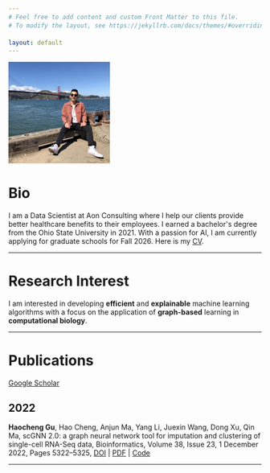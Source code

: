 ```yaml
---
# Feel free to add content and custom Front Matter to this file.
# To modify the layout, see https://jekyllrb.com/docs/themes/#overriding-theme-defaults

layout: default
---
```

<img src="/asset/me/me.jpg" width="40%" />


# Bio

I am a Data Scientist at Aon Consulting where I help our clients provide better healthcare benefits to their employees. I earned a bachelor's degree from the Ohio State University in 2021. With a passion for AI, I am currently applying for graduate schools for Fall 2026. Here is my [CV](/asset/me/Gu_CV_20221206.pdf).

___


# Research Interest

I am interested in developing **efficient** and **explainable** machine learning algorithms with a focus on the application of **graph-based** learning in **computational biology**. 

___


# Publications
[Google Scholar](https://scholar.google.com/citations?user=Oof2O34AAAAJ&hl=en)

## 2022

**Haocheng Gu**, Hao Cheng, Anjun Ma, Yang Li, Juexin Wang, Dong Xu, Qin Ma, scGNN 2.0: a graph neural network tool for imputation and clustering of single-cell RNA-Seq data, Bioinformatics, Volume 38, Issue 23, 1 December 2022, Pages 5322–5325, [DOI](https://doi.org/10.1093/bioinformatics/btac684) | [PDF](https://bpb-us-w2.wpmucdn.com/u.osu.edu/dist/0/72768/files/2022/10/btac684.pdf) | [Code](https://github.com/OSU-BMBL/scGNN2.0)

___
